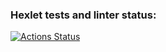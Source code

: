 ### Hexlet tests and linter status:
[![Actions Status](https://github.com/hexletTest9027/frontend-project-44/workflows/hexlet-check/badge.svg)](https://github.com/hexletTest9027/frontend-project-44/actions)